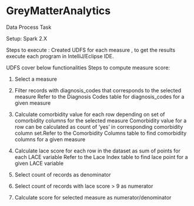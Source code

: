 # GreyMatterAnalytics
Data Process Task 

Setup:
Spark 2.X

Steps to execute : 
Created UDFS for each measure , to get the results execute each program in IntelliJ/Eclipse IDE.

UDFS cover below functionalities 
Steps to compute measure score: 
1. Select a measure 
 
2. Filter records with diagnosis_codes that corresponds to the selected measure  Refer to the Diagnosis Codes table for diagnosis_codes for a given measure 
 
3. Calculate comorbidity value for each row depending on set of comorbidity columns for the selected measure 
Comorbidity value for a row can be calculated as count of ‘yes’ in corresponding comorbidity column set.Refer to the Comorbidity Columns table to find comorbidity columns for a given measure 
4. Calculate lace score for each row in the dataset as sum of points for each LACE variable Refer to the Lace Index table to find lace point for a given LACE variable 
 
5. Select count of records as denominator 
 
6. Select count of records with lace score > 9 as numerator 
 
7. Calculate score for selected measure as numerator/denominator 
